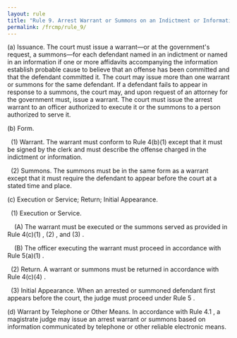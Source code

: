 ```yaml
---
layout: rule
title: "Rule 9. Arrest Warrant or Summons on an Indictment or Information"
permalink: /frcmp/rule_9/
---
```


(a) Issuance. The court must issue a warrant—or at the government's request, a summons—for each defendant named in an indictment or named in an information if one or more affidavits accompanying the information establish probable cause to believe that an offense has been committed and that the defendant committed it. The court may issue more than one warrant or summons for the same defendant. If a defendant fails to appear in response to a summons, the court may, and upon request of an attorney for the government must, issue a warrant. The court must issue the arrest warrant to an officer authorized to execute it or the summons to a person authorized to serve it.


(b) Form.


&nbsp;&nbsp;(1) Warrant. The warrant must conform to Rule 4(b)(1) except that it must be signed by the clerk and must describe the offense charged in the indictment or information.


&nbsp;&nbsp;(2) Summons. The summons must be in the same form as a warrant except that it must require the defendant to appear before the court at a stated time and place.


(c) Execution or Service; Return; Initial Appearance.


&nbsp;&nbsp;(1) Execution or Service.


&nbsp;&nbsp;&nbsp;&nbsp;(A) The warrant must be executed or the summons served as provided in Rule 4(c)(1) , (2) , and (3) .


&nbsp;&nbsp;&nbsp;&nbsp;(B) The officer executing the warrant must proceed in accordance with Rule 5(a)(1) .


&nbsp;&nbsp;(2) Return. A warrant or summons must be returned in accordance with Rule 4(c)(4) .


&nbsp;&nbsp;(3) Initial Appearance. When an arrested or summoned defendant first appears before the court, the judge must proceed under Rule 5 .


(d) Warrant by Telephone or Other Means. In accordance with Rule 4.1 , a magistrate judge may issue an arrest warrant or summons based on information communicated by telephone or other reliable electronic means.